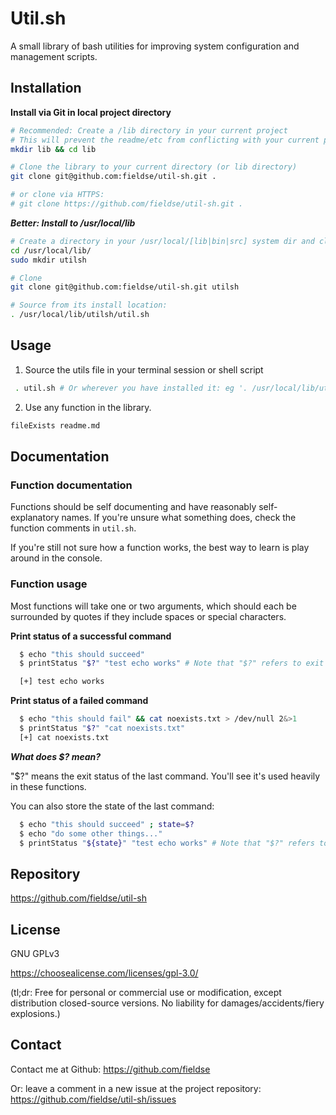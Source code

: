 # Util.sh

A small library of bash utilities for improving system configuration and management scripts.

## Installation

**Install via Git in local project directory**

```sh
# Recommended: Create a /lib directory in your current project
# This will prevent the readme/etc from conflicting with your current project.
mkdir lib && cd lib

# Clone the library to your current directory (or lib directory)
git clone git@github.com:fieldse/util-sh.git .

# or clone via HTTPS:
# git clone https://github.com/fieldse/util-sh.git .

```

**_Better: Install to /usr/local/lib_**

```sh
# Create a directory in your /usr/local/[lib|bin|src] system dir and clone to there
cd /usr/local/lib/
sudo mkdir utilsh

# Clone
git clone git@github.com:fieldse/util-sh.git utilsh

# Source from its install location:
. /usr/local/lib/utilsh/util.sh

```

## Usage

1. Source the utils file in your terminal session or shell script

```sh
 . util.sh # Or wherever you have installed it: eg '. /usr/local/lib/utilsh/util.sh'
```

2. Use any function in the library.

```sh
fileExists readme.md
```

## Documentation

### Function documentation

Functions should be self documenting and have reasonably self-explanatory names.
If you're unsure what something does, check the function comments in `util.sh`.

If you're still not sure how a function works, the best way to learn is play around in the console.

### Function usage

Most functions will take one or two arguments, which should each be surrounded by quotes if they include spaces or special characters.

**Print status of a successful command**

```sh
  $ echo "this should succeed"
  $ printStatus "$?" "test echo works" # Note that "$?" refers to exit status of last command

  [+] test echo works                                                  [OK]

```

**Print status of a failed command**

```sh
  $ echo "this should fail" && cat noexists.txt > /dev/null 2&>1
  $ printStatus "$?" "cat noexists.txt"
  [+] cat noexists.txt                                                 [fail]

```

**_What does \$? mean?_**

"\$?" means the exit status of the last command. You'll see it's used heavily in these functions.

You can also store the state of the last command:

```sh
  $ echo "this should succeed" ; state=$?
  $ echo "do some other things..."
  $ printStatus "${state}" "test echo works" # Note that "$?" refers to exit status of last command
```

## Repository

https://github.com/fieldse/util-sh

## License

GNU GPLv3

https://choosealicense.com/licenses/gpl-3.0/

(tl;dr: Free for personal or commercial use or modification, except distribution closed-source versions. No liability for damages/accidents/fiery explosions.)

## Contact

Contact me at Github: https://github.com/fieldse

Or: leave a comment in a new issue at the project repository:
https://github.com/fieldse/util-sh/issues
